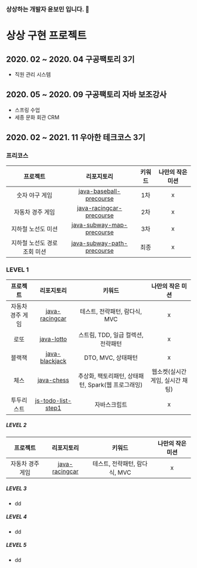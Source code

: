 ### 상상하는 개발자 윤보민 입니다. 🐥
# 상상 구현 프로젝트
## 2020. 02 ~ 2020. 04 구공팩토리 3기
- 직원 관리 시스템

## 2020. 05 ~ 2020. 09 구공팩토리 자바 보조강사
- 스프링 수업
- 세종 문화 회관 CRM

## 2020. 02 ~ 2021. 11 우아한 테크코스 3기
### 프리코스
|프로젝트 |리포지토리|키워드|나만의 작은 미션|
|:------:|:---------:|:---------:|:---------:|
|숫자 야구 게임|[java-baseball-precourse](https://github.com/qhals321/java-baseball-precourse/tree/bomin)|1차|x|
|자동차 경주 게임|[java-racingcar-precourse](https://github.com/qhals321/java-racingcar-precourse/tree/bomin)|2차|x|
|지하철 노선도 미션|[java-subway-map-precourse](https://github.com/qhals321/java-subway-map-precourse/tree/bomin)|3차|x|
|지하철 노선도 경로 조회 미션|[java-subway-path-precourse](https://github.com/qhals321/java-subway-path-precourse/tree/bomin)|최종|x|

### LEVEL 1
|프로젝트 |리포지토리|키워드|나만의 작은 미션|
|:------:|:---------:|:---------:|:---------:|
|자동차 경주 게임|[java-racingcar](https://github.com/qhals321/java-racingcar/tree/qhals321)|테스트, 전략패턴, 람다식, MVC|x|
|로또|[java-lotto](https://github.com/qhals321/java-lotto/tree/qhals321)|스트림, TDD, 일급 컬렉션, 전략패턴|x|
|블랙잭|[java-blackjack](https://github.com/qhals321/java-blackjack/tree/qhals321)|DTO, MVC, 상태패턴|x|
|체스|[java-chess](https://github.com/qhals321/java-chess/tree/qhals321)|추상화, 팩토리패턴, 상태패턴, Spark(웹 프로그래밍)|웹소켓(실시간 게임, 실시간 채팅)|
|투두리스트|[js-todo-list-step1](https://github.com/qhals321/js-todo-list-step1/tree/qhals321)|자바스크립트|x|
##### LEVEL 2
|프로젝트 |리포지토리|키워드|나만의 작은 미션|
|:------:|:---------:|:---------:|:---------:|
|자동차 경주 게임|[java-racingcar](https://github.com/qhals321/java-racingcar/tree/qhals321)|테스트, 전략패턴, 람다식, MVC|x|

##### LEVEL 3
- dd
##### LEVEL 4
- dd
##### LEVEL 5
- dd

